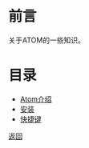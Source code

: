 
# 前言
关于ATOM的一些知识。

# 目录
* [Atom介绍](introduction.md)
* [安装](install.md)
* [快捷键](keybindings.md)


 [返回](/readme.md)
